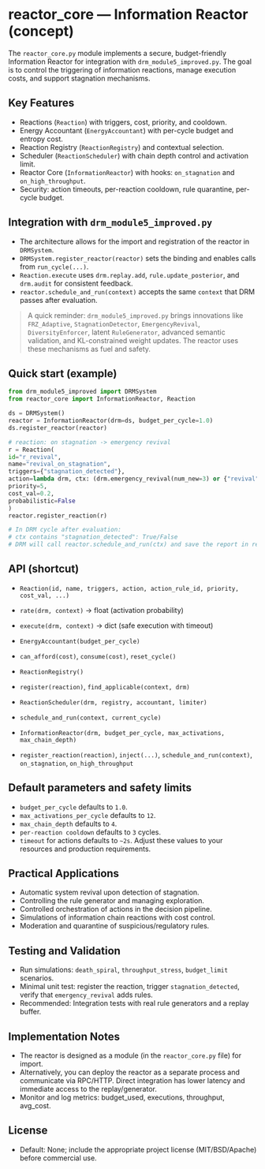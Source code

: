 # reactor_core — Information Reactor (concept)

The `reactor_core.py` module implements a secure, budget-friendly Information Reactor for integration with `drm_module5_improved.py`.
The goal is to control the triggering of information reactions, manage execution costs, and support stagnation mechanisms.

## Key Features

* Reactions (`Reaction`) with triggers, cost, priority, and cooldown.
* Energy Accountant (`EnergyAccountant`) with per-cycle budget and entropy cost.
* Reaction Registry (`ReactionRegistry`) and contextual selection.
* Scheduler (`ReactionScheduler`) with chain depth control and activation limit.
* Reactor Core (`InformationReactor`) with hooks: `on_stagnation` and `on_high_throughput`.
* Security: action timeouts, per-reaction cooldown, rule quarantine, per-cycle budget.

## Integration with `drm_module5_improved.py`

* The architecture allows for the import and registration of the reactor in `DRMSystem`.
* `DRMSystem.register_reactor(reactor)` sets the binding and enables calls from `run_cycle(...)`.
* `Reaction.execute` uses `drm.replay.add`, `rule.update_posterior`, and `drm.audit` for consistent feedback.
* `reactor.schedule_and_run(context)` accepts the same `context` that DRM passes after evaluation.

> A quick reminder: `drm_module5_improved.py` brings innovations like `FRZ_Adaptive`, `StagnationDetector`, `EmergencyRevival`, `DiversityEnforcer`, latent `RuleGenerator`, advanced semantic validation, and KL-constrained weight updates. The reactor uses these mechanisms as fuel and safety.

## Quick start (example)

```python
from drm_module5_improved import DRMSystem
from reactor_core import InformationReactor, Reaction

ds = DRMSystem()
reactor = InformationReactor(drm=ds, budget_per_cycle=1.0)
ds.register_reactor(reactor)

# reaction: on stagnation -> emergency revival
r = Reaction( 
id="r_revival", 
name="revival_on_stagnation", 
triggers={"stagnation_detected"}, 
action=lambda drm, ctx: (drm.emergency_revival(num_new=3) or {"revival": True}), 
priority=5, 
cost_val=0.2, 
probabilistic=False
)
reactor.register_reaction(r)

# In DRM cycle after evaluation:
# ctx contains "stagnation_detected": True/False
# DRM will call reactor.schedule_and_run(ctx) and save the report in result["reactor_report"]
```

## API (shortcut)

* `Reaction(id, name, triggers, action, action_rule_id, priority, cost_val, ...)`

* `rate(drm, context)` -> float (activation probability)
* `execute(drm, context)` -> dict (safe execution with timeout)
* `EnergyAccountant(budget_per_cycle)`

* `can_afford(cost)`, `consume(cost)`, `reset_cycle()`
* `ReactionRegistry()`

* `register(reaction)`, `find_applicable(context, drm)`
* `ReactionScheduler(drm, registry, accountant, limiter)`

* `schedule_and_run(context, current_cycle)`
* `InformationReactor(drm, budget_per_cycle, max_activations, max_chain_depth)`

* `register_reaction(reaction)`, `inject(...)`, `schedule_and_run(context)`, `on_stagnation`, `on_high_throughput`

## Default parameters and safety limits

* `budget_per_cycle` defaults to `1.0`.
* `max_activations_per_cycle` defaults to `12`.
* `max_chain_depth` defaults to `4`.
* `per-reaction cooldown` defaults to `3` cycles.
* `timeout` for actions defaults to `~2s`.
Adjust these values ​​to your resources and production requirements.

## Practical Applications

* Automatic system revival upon detection of stagnation.
* Controlling the rule generator and managing exploration.
* Controlled orchestration of actions in the decision pipeline.
* Simulations of information chain reactions with cost control.
* Moderation and quarantine of suspicious/regulatory rules.

## Testing and Validation

* Run simulations: `death_spiral`, `throughput_stress`, `budget_limit` scenarios.
* Minimal unit test: register the reaction, trigger `stagnation_detected`, verify that `emergency_revival` adds rules.
* Recommended: Integration tests with real rule generators and a replay buffer.

## Implementation Notes

* The reactor is designed as a module (in the `reactor_core.py` file) for import.
* Alternatively, you can deploy the reactor as a separate process and communicate via RPC/HTTP. Direct integration has lower latency and immediate access to the replay/generator.
* Monitor and log metrics: budget_used, executions, throughput, avg_cost.

## License


* Default: None; include the appropriate project license (MIT/BSD/Apache) before commercial use.
